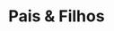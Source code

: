 ---
artist: Niagara
title: 'Pais & Filhos'
apple_link: 'https://music.apple.com/us/album/pais-filhos/1510773387'
link: 'https://www.dropbox.com/s/l0vgvd3lbafv8lc/Niagara.zip?dl=1'
content: ""
new_image: ../assets/FFWD/Niagara.png
published_date: '2020-05-11T01:32:45.000Z'
---